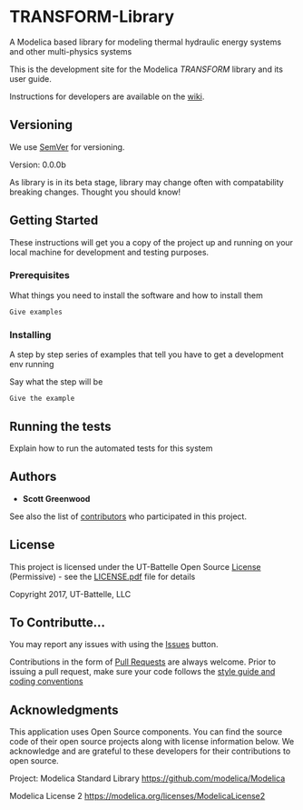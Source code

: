 # TRANSFORM-Library
A Modelica based library for modeling thermal hydraulic energy systems and other multi-physics systems

This is the development site for the Modelica _TRANSFORM_ library and its user guide.

Instructions for developers are available on the [wiki](https://github.com/ORNL-TRANSFORM/TRANSFORM-Library/wiki).

## Versioning

We use [SemVer](http://semver.org/) for versioning.

Version: 0.0.0b

As library is in its beta stage, library may change often with compatability breaking changes. Thought you should know!

## Getting Started

These instructions will get you a copy of the project up and running on your local machine for development and testing purposes.

### Prerequisites

What things you need to install the software and how to install them

```
Give examples
```

### Installing

A step by step series of examples that tell you have to get a development env running

Say what the step will be

```
Give the example
```

## Running the tests

Explain how to run the automated tests for this system

## Authors

* **Scott Greenwood**

See also the list of [contributors](https://github.com/your/project/contributors) who participated in this project.

## License

This project is licensed under the UT-Battelle Open Source [License](LICENSE.pdf) (Permissive) - see the [LICENSE.pdf](LICENSE.pdf) file for details

Copyright 2017, UT-Battelle, LLC

## To Contributte...
You may report any issues with using the [Issues](https://github.com/ORNL-TRANSFORM/TRANSFORM-Library/issues) button.

Contributions in the form of [Pull Requests](https://github.com/ORNL-TRANSFORM/TRANSFORM-Library/pulls) are always welcome.
Prior to issuing a pull request, make sure your code follows the [style guide and coding conventions]()

## Acknowledgments
This application uses Open Source components. You can find the source code of their open source projects along with license information below. We acknowledge and are grateful to these developers for their contributions to open source.

Project: Modelica Standard Library https://github.com/modelica/Modelica

Modelica License 2 https://modelica.org/licenses/ModelicaLicense2
